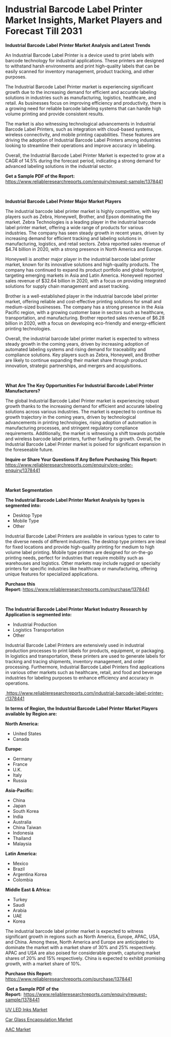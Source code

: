 <p><h1>Industrial Barcode Label Printer Market Insights, Market Players and Forecast Till 2031</h1></p><p><strong>Industrial Barcode Label Printer Market Analysis and Latest Trends</strong></p>
<p><p>An Industrial Barcode Label Printer is a device used to print labels with barcode technology for industrial applications. These printers are designed to withstand harsh environments and print high-quality labels that can be easily scanned for inventory management, product tracking, and other purposes.</p><p>The Industrial Barcode Label Printer market is experiencing significant growth due to the increasing demand for efficient and accurate labeling solutions in industries such as manufacturing, logistics, healthcare, and retail. As businesses focus on improving efficiency and productivity, there is a growing need for reliable barcode labeling systems that can handle high volume printing and provide consistent results.</p><p>The market is also witnessing technological advancements in Industrial Barcode Label Printers, such as integration with cloud-based systems, wireless connectivity, and mobile printing capabilities. These features are driving the adoption of Industrial Barcode Label Printers among industries looking to streamline their operations and improve accuracy in labeling.</p><p>Overall, the Industrial Barcode Label Printer Market is expected to grow at a CAGR of 14.5% during the forecast period, indicating a strong demand for advanced labeling solutions in the industrial sector.</p></p>
<p><strong>Get a Sample PDF of the Report:&nbsp;</strong> <a href="https://www.reliableresearchreports.com/enquiry/request-sample/1378441">https://www.reliableresearchreports.com/enquiry/request-sample/1378441</a></p>
<p>&nbsp;</p>
<p><strong>Industrial Barcode Label Printer Major Market Players</strong></p>
<p><p>The industrial barcode label printer market is highly competitive, with key players such as Zebra, Honeywell, Brother, and Epson dominating the market. Zebra Technologies is a leading player in the industrial barcode label printer market, offering a wide range of products for various industries. The company has seen steady growth in recent years, driven by increasing demand for efficient tracking and labeling solutions in manufacturing, logistics, and retail sectors. Zebra reported sales revenue of $4.74 billion in 2020, with a strong presence in North America and Europe.</p><p>Honeywell is another major player in the industrial barcode label printer market, known for its innovative solutions and high-quality products. The company has continued to expand its product portfolio and global footprint, targeting emerging markets in Asia and Latin America. Honeywell reported sales revenue of $32.64 billion in 2020, with a focus on providing integrated solutions for supply chain management and asset tracking.</p><p>Brother is a well-established player in the industrial barcode label printer market, offering reliable and cost-effective printing solutions for small and medium-sized businesses. The company has a strong presence in the Asia Pacific region, with a growing customer base in sectors such as healthcare, transportation, and manufacturing. Brother reported sales revenue of $6.28 billion in 2020, with a focus on developing eco-friendly and energy-efficient printing technologies.</p><p>Overall, the industrial barcode label printer market is expected to witness steady growth in the coming years, driven by increasing adoption of automated labeling systems and rising demand for traceability and compliance solutions. Key players such as Zebra, Honeywell, and Brother are likely to continue expanding their market share through product innovation, strategic partnerships, and mergers and acquisitions.</p></p>
<p>&nbsp;</p>
<p><strong>What Are The Key Opportunities For Industrial Barcode Label Printer Manufacturers?</strong></p>
<p><p>The global Industrial Barcode Label Printer market is experiencing robust growth thanks to the increasing demand for efficient and accurate labeling solutions across various industries. The market is expected to continue its growth trajectory in the coming years, driven by technological advancements in printing technologies, rising adoption of automation in manufacturing processes, and stringent regulatory compliance requirements. Additionally, the market is witnessing a shift towards portable and wireless barcode label printers, further fueling its growth. Overall, the Industrial Barcode Label Printer market is poised for significant expansion in the foreseeable future.</p></p>
<p><strong>Inquire or Share Your Questions If Any Before Purchasing This Report:</strong> <a href="https://www.reliableresearchreports.com/enquiry/pre-order-enquiry/1378441">https://www.reliableresearchreports.com/enquiry/pre-order-enquiry/1378441</a></p>
<p>&nbsp;</p>
<p><strong>Market Segmentation</strong></p>
<p><strong>The Industrial Barcode Label Printer Market Analysis by types is segmented into:</strong></p>
<p><ul><li>Desktop Type</li><li>Mobile Type</li><li>Other</li></ul></p>
<p><p>Industrial Barcode Label Printers are available in various types to cater to the diverse needs of different industries. The desktop type printers are ideal for fixed locations and provide high-quality printing for medium to high volume label printing. Mobile type printers are designed for on-the-go printing needs, perfect for industries that require mobility such as warehouses and logistics. Other markets may include rugged or specialty printers for specific industries like healthcare or manufacturing, offering unique features for specialized applications.</p></p>
<p><strong>Purchase this Report:&nbsp;</strong><a href="https://www.reliableresearchreports.com/purchase/1378441">https://www.reliableresearchreports.com/purchase/1378441</a></p>
<p>&nbsp;</p>
<p><strong>The Industrial Barcode Label Printer Market Industry Research by Application is segmented into:</strong></p>
<p><ul><li>Industrial Production</li><li>Logistics Transportation</li><li>Other</li></ul></p>
<p><p>Industrial Barcode Label Printers are extensively used in industrial production processes to print labels for products, equipment, or packaging. In logistics and transportation, these printers are used to generate labels for tracking and tracing shipments, inventory management, and order processing. Furthermore, Industrial Barcode Label Printers find applications in various other markets such as healthcare, retail, and food and beverage industries for labeling purposes to enhance efficiency and accuracy in operations.</p></p>
<p><a href="https://www.reliableresearchreports.com/industrial-barcode-label-printer-r1378441">&nbsp;https://www.reliableresearchreports.com/industrial-barcode-label-printer-r1378441</a></p>
<p><strong>In terms of Region, the Industrial Barcode Label Printer Market Players available by Region are:</strong></p>
<p>
    <p> <strong> North America: </strong>
        <ul>
            <li>United States</li>
            <li>Canada</li>
        </ul>
        </p> 
    <p> <strong> Europe: </strong>
        <ul>
            <li>Germany</li>
            <li>France</li>
            <li>U.K.</li>
            <li>Italy</li>
            <li>Russia</li>
        </ul>
        </p> 
    <p> <strong> Asia-Pacific: </strong>
        <ul>
            <li>China</li>
            <li>Japan</li>
            <li>South Korea</li>
            <li>India</li>
            <li>Australia</li>
            <li>China Taiwan</li>
            <li>Indonesia</li>
            <li>Thailand</li>
            <li>Malaysia</li>
        </ul>
        </p> 
    <p> <strong> Latin America: </strong>
        <ul>
            <li>Mexico</li>
            <li>Brazil</li>
            <li>Argentina Korea</li>
            <li>Colombia</li>
        </ul>
        </p> 
    <p> <strong> Middle East & Africa: </strong>
        <ul>
            <li>Turkey</li>
            <li>Saudi</li>
            <li>Arabia</li>
            <li>UAE</li>
            <li>Korea</li>
        </ul>
    </p>
    </p>
<p><p>The industrial barcode label printer market is expected to witness significant growth in regions such as North America, Europe, APAC, USA, and China. Among these, North America and Europe are anticipated to dominate the market with a market share of 30% and 25% respectively. APAC and USA are also poised for considerable growth, capturing market shares of 20% and 15% respectively. China is expected to exhibit promising growth, with a market share of 10%.</p></p>
<p><strong>Purchase this Report: </strong><a href="https://www.reliableresearchreports.com/purchase/1378441">https://www.reliableresearchreports.com/purchase/1378441</a></p>
<p>&nbsp;<strong>Get a Sample PDF of the Report:&nbsp;&nbsp;</strong><a href="https://www.reliableresearchreports.com/enquiry/request-sample/1378441">https://www.reliableresearchreports.com/enquiry/request-sample/1378441</a></p>
<p><strong></strong></p>
<p><p><a href="https://www.linkedin.com/pulse/uv-led-inks-market-size-examines-its-scope-primary-focus-0ylfe?trackingId=CNsrcdhxV0bnPtQZCG1rUw%3D%3D">UV LED Inks Market</a></p><p><a href="https://www.linkedin.com/pulse/car-glass-encapsulation-market-share-amp-new-trends-analysis-f6sde?trackingId=9DfokSue0ZvWvckceO902Q%3D%3D">Car Glass Encapsulation Market</a></p><p><a href="https://www.linkedin.com/pulse/aac-market-insights-players-forecast-till-2031-sensei-analytics-dicfe?trackingId=mu8hqaXEdXBeb0k9lfVUDA%3D%3D">AAC Market</a></p></p>